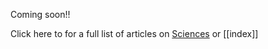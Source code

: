 Coming soon!! 

Click here to for a full list of articles on [Sciences](https://ubuntu.sankofapedia.org/Sciences/) or [[index]]